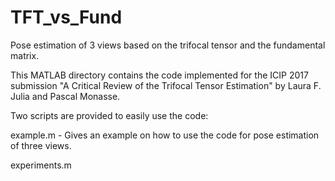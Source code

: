 # TFT_vs_Fund
Pose estimation of 3 views based on the trifocal tensor and the fundamental matrix.

This MATLAB directory contains the code implemented for the ICIP 2017 submission "A Critical Review of the Trifocal Tensor Estimation" by Laura F. Julia and Pascal Monasse.

Two scripts are provided to easily use the code: 

example.m - Gives an example on how to use the code for pose estimation of three views.

experiments.m 
